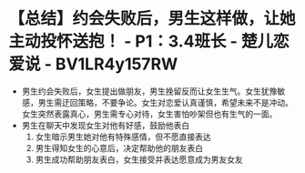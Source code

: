 # 【总结】约会失败后，男生这样做，让她主动投怀送抱！ - P1：3.4班长 - 楚儿恋爱说 - BV1LR4y157RW

-   男生约会失败后，女生提出做朋友，男生挽留反而让女生生气。女生犹豫敏感，男生需迂回策略，不要争论。女生对恋爱认真谨慎，希望未来不是冲动。女生突然表露真心，男生需专心对待，女生害怕吵架但也有生气的一面。
-   男生在聊天中发现女生对他有好感，鼓励他表白
    1.  女生暗示男生她对他有特殊感情，但不愿直接表达
    2.  男生得知女生的心意后，决定帮助他的朋友表白
    3.  男生成功帮助朋友表白，女生接受并表达愿意成为男友女友